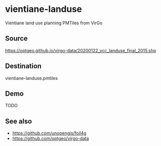 # vientiane-landuse
Vientiane land use planning PMTiles from VirGo

## Source
https://optgeo.github.io/virgo-data/20200122_vcc_landuse_final_2015.shp

## Destination
vientiane-landuse.pmtiles

## Demo
TODO

## See also
- https://github.com/unopengis/foil4g
- https://github.com/optgeo/virgo-data
